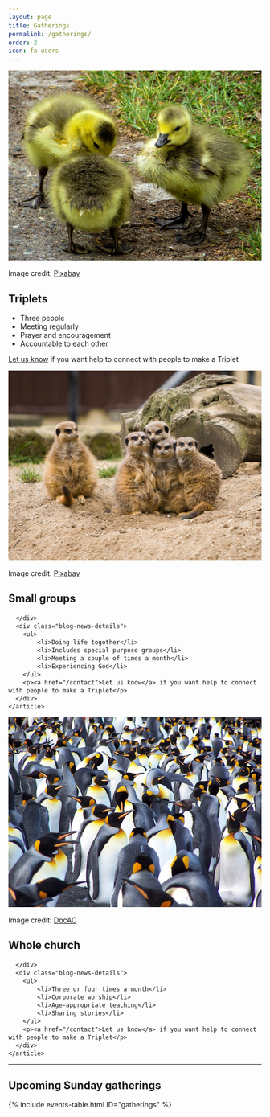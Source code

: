 ```yaml
---
layout: page
title: Gatherings
permalink: /gatherings/
order: 2
icon: fa-users
---
```

<div class="col-md-4">
    <article class="blog-news-single">
      <div class="blog-news-img">
        <img src="/assets/img/april-789600_640.jpg" alt="Three meerkats - Pixabay">
        <p class="img-credit">Image credit: <a href="https://pixabay.com/en/april-chicks-boy-geese-789600/" target="_blank">Pixabay</a></p>
      </div>
      <div class="blog-news-title">
        <h2>Triplets</h2> 
      </div>
      <div class="blog-news-details">
        <ul>
            <li>Three people</li>
            <li>Meeting regularly</li>
            <li>Prayer and encouragement</li>
            <li>Accountable to each other</li>
        </ul>
        <p><a href="/contact">Let us know</a> if you want help to connect with people to make a Triplet</p>
      </div>
    </article>
</div>
<div class="col-md-4">
    <article class="blog-news-single">
      <div class="blog-news-img">
        <img src="/assets/img/meerkat-164921_640.jpg" alt="Meerkat family group - Pixabay">
         <p class="img-credit">Image credit: <a href="https://pixabay.com/en/meerkat-meerkats-family-group-odd-164921/" target="_blank">Pixabay</a></p>
      </div>
      <div class="blog-news-title">
        <h2>Small groups</h2>
        
      </div>
      <div class="blog-news-details">
        <ul>
            <li>Doing life together</li>
            <li>Includes special purpose groups</li>
            <li>Meeting a couple of times a month</li>
            <li>Experiencing God</li>
        </ul>
        <p><a href="/contact">Let us know</a> if you want help to connect with people to make a Triplet</p>
      </div>
    </article>
</div>
<div class="col-md-4">
    <article class="blog-news-single">
      <div class="blog-news-img">
        <img src="/assets/img/penguins-3544315604_0f10b25572_z.jpg" alt="Whole church">
        <p class="img-credit">Image credit: <a href="https://www.flickr.com/photos/antoinecorbiere/3544315604" target="_blank">DocAC</a></p>
      </div>
      <div class="blog-news-title">
        <h2>Whole church</h2>
        
      </div>
      <div class="blog-news-details">
        <ul>
            <li>Three or four times a month</li>
            <li>Corporate worship</li>
            <li>Age-appropriate teaching</li>
            <li>Sharing stories</li>
        </ul>
        <p><a href="/contact">Let us know</a> if you want help to connect with people to make a Triplet</p>
      </div>
    </article>
</div>


<hr />

<h2>Upcoming Sunday gatherings</h2>

{% include events-table.html ID="gatherings" %}